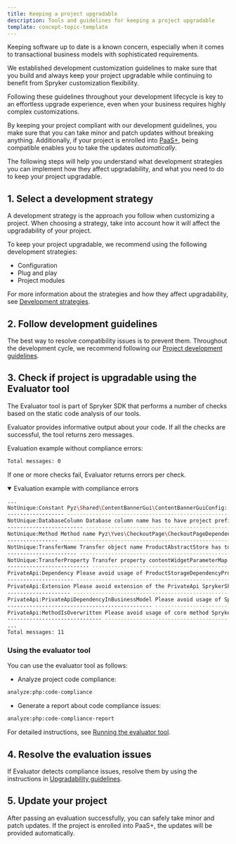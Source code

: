 ```yaml
---
title: Keeping a project upgradable
description: Tools and guidelines for keeping a project upgradable
template: concept-topic-template
---
```


Keeping software up to date is a known concern, especially when it comes to transactional business models with sophisticated requirements.

We established development customization guidelines to make sure that you build and always keep your project upgradable while continuing to benefit from Spryker customization flexibility.

Following these guidelines throughout your development lifecycle is key to an effortless upgrade experience, even when your business requires highly complex customizations.

By keeping your project compliant with our development guidelines, you make sure that you can take minor and patch updates without breaking anything. Additionally, if your project is enrolled into [PaaS+](https://spryker.com/en/paas-plus/), being compatible enables you to take the updates *automatically*.

The following steps will help you understand what development strategies you can implement  how they affect upgradability, and what you need to do to keep your project upgradable.

## 1. Select a development strategy

A development strategy is the approach you follow when customizing a project. When choosing a strategy, take into account how it will affect the upgradability of your project.

To keep your project upgradable, we recommend using the following development strategies:

* Configuration
* Plug and play
* Project modules

For more information about the strategies and how they affect upgradability, see [Development strategies](/docs/scos/dev/back-end-development/extending-spryker/development-strategies/development-strategies.html).


## 2. Follow development guidelines

The best way to resolve compatibility issues is to prevent them. Throughout the development cycle, we recommend following our [Project development guidelines](/docs/scos/dev/guidelines/project-development-guidelines.html).

## 3. Check if project is upgradable using the Evaluator tool

The Evaluator tool is part of Spryker SDK that performs a number of checks based on the static code analysis of our tools.

Evaluator provides informative output about your code. If all the checks are successful, the tool returns zero messages.

Evaluation example without compliance errors:

```bash
Total messages: 0
```

If one or more checks fail, Evaluator returns errors per check.

<details open>
    <summary>Evaluation example with compliance errors</summary>

```bash
...
NotUnique:Constant Pyz\Shared\ContentBannerGui\ContentBannerGuiConfig::WIDGET_TEMPLATE_DISPLAY_NAME_SLIDER_WITHOUT_LINK name has to have project namespace, like PYZ_WIDGET_TEMPLATE_DISPLAY_NAME_SLIDER_WITHOUT_LINK.
------------------ ----------------------------------------------------------------------------------------------------
NotUnique:DatabaseColumn Database column name has to have project prefix Pyz in src/Pyz/Zed/ExampleStateMachine/Persistence/Propel/Schema/spy_example_state_machine.schema.xml, like pyz_name
------------------------ ----------------------------------------------------------------------------------------------------
NotUnique:Method Method name Pyz\Yves\CheckoutPage\CheckoutPageDependencyProvider::extendPaymentMethodHandler() should contains project prefix, like pyzExtendPyzPaymentMethodHandler
---------------- ----------------------------------------------------------------------------------------------------
NotUnique:TransferName Transfer object name ProductAbstractStore has to have project prefix Pyz in src/Pyz/Shared/Product/Transfer/product.transfer.xml, like PyzProductAbstractStore
---------------------- ----------------------------------------------------------------------------------------------------
NotUnique:TransferProperty Transfer property contentWidgetParameterMap for LocaleCmsPageData has to have project prefix Pyz in src/Pyz/Shared/Cms/Transfer/cms.transfer.xml, like pyzContentWidgetParameterMap
-------------------------- ----------------------------------------------------------------------------------------------------
PrivateApi:Dependency Please avoid usage of ProductStorageDependencyProvider::FACADE_PRODUCT in Pyz\Zed\ProductStorage\Business\ProductStorageBusinessFactory
--------------------- ----------------------------------------------------------------------------------------------------
PrivateApi:Extension Please avoid extension of the PrivateApi SprykerShop\Yves\ContentProductWidget\Twig\ContentProductAbstractListTwigFunctionProvider in Pyz\Yves\ContentProductWidget\Twig\ContentProductAbstractListTwigFunctionProvider
-------------------- ----------------------------------------------------------------------------------------------------
PrivateApi:PrivateApiDependencyInBusinessModel Please avoid usage of Spryker\Zed\ProductSet\Business\Model\Touch\ProductSetTouchInterface in Pyz\Zed\ProductSet\Business\Model\ProductSetUpdater
---------------------------------------------- ----------------------------------------------------------------------------------------------------
PrivateApi:MethodIsOverwritten Please avoid usage of core method Spryker\Client\Kernel\AbstractFactory::getConfig() in the class Pyz\Client\ExampleProductSalePage\ExampleProductSalePageFactory
------------------------------ ----------------------------------------------------------------------------------------------------
...
Total messages: 11

```    

</details>


### Using the evaluator tool

You can use the evaluator tool as follows:

* Analyze project code compliance:
```bash
analyze:php:code-compliance
```

* Generate a report about code compliance issues:
```bash
analyze:php:code-compliance-report
```

For detailed instructions, see [Running the evaluator tool](/docs/scos/dev/keeping-a-project-upgradable/running-the-evaluator-tool.html).

## 4. Resolve the evaluation issues

If Evaluator detects compliance issues, resolve them by using the instructions in [Upgradability guidelines](/docs/scos/dev/keeping-a-project-upgradable/upgradability-guidelines/upgradability-guidelines.html).

## 5. Update your project

After passing an evaluation successfully, you can safely take minor and patch updates. If the project is enrolled into PaaS+, the updates will be provided automatically.
